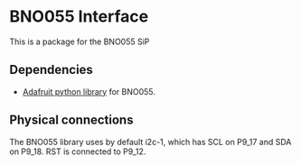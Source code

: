 # BNO055 Interface 
This is a package for the BNO055 SiP 

## Dependencies
* [Adafruit python library](https://github.com/adafruit/Adafruit_Python_BNO055) for BNO055.

## Physical connections
The BNO055 library uses by default i2c-1, which has SCL on P9_17 and SDA on P9_18. RST is connected to P9_12.

